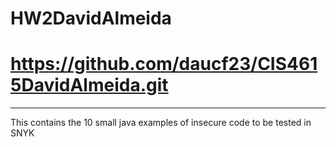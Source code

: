# HW2DavidAlmeida
# https://github.com/daucf23/CIS4615DavidAlmeida.git
-----------------------
This contains the 10 small java examples of insecure code to be tested in SNYK